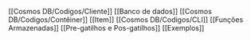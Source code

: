[[Cosmos DB/Codigos/Cliente]]
[[Banco de dados]]
[[Cosmos DB/Codigos/Contêiner]]
[[Item]]
[[Cosmos DB/Codigos/CLI]]
[[Funções Armazenadas]]
[[Pre-gatilhos e Pos-gatilhos]]
[[Exemplos]]


